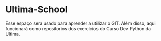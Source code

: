 # Ultima-School
Esse espaço sera usado para aprender a utilizar o GIT. Além disso, aqui funcionará como repositorios dos exercícios do Curso Dev Python da Ultima.
